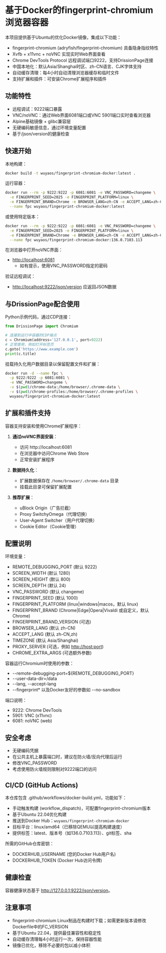 # 基于Docker的fingerprint-chromium浏览器容器

本项目提供基于Ubuntu的优化Docker镜像，集成以下功能：
- fingerprint-chromium (adryfish/fingerprint-chromium) 具备隐身指纹特性
- Xvfb + x11vnc + noVNC 实现实时Web界面查看
- Chrome DevTools Protocol 远程调试端口9222，支持DrissionPage连接
- 中国本地化：默认Asia/Shanghai时区、zh-CN语言、CJK字体支持
- 自动缓存清理：每4小时自动清理浏览器缓存和临时文件
- 支持扩展和插件：可安装Chrome扩展程序和插件

## 功能特性

- 远程调试：9222端口暴露
- VNC/noVNC：通过Web界面6081端口或VNC 5901端口实时查看浏览器
- Alpine基础镜像 + glibc兼容层
- 无硬编码敏感信息，通过环境变量配置
- 基于/json/version的健康检查

## 快速开始

本地构建：

```bash
docker build -t wuyaos/fingerprint-chromium-docker:latest .
```

运行容器：

```bash
docker run --rm -p 9222:9222 -p 6081:6081 -e VNC_PASSWORD=changeme \
  -e FINGERPRINT_SEED=2025 -e FINGERPRINT_PLATFORM=linux \
  -e FINGERPRINT_BRAND=Chrome -e BROWSER_LANG=zh-CN -e ACCEPT_LANG=zh-CN,zh \
  --name fpc wuyaos/fingerprint-chromium-docker:latest
```

或使用特定版本：

```bash
docker run --rm -p 9222:9222 -p 6081:6081 -e VNC_PASSWORD=changeme \
  -e FINGERPRINT_SEED=2025 -e FINGERPRINT_PLATFORM=linux \
  -e FINGERPRINT_BRAND=Chrome -e BROWSER_LANG=zh-CN -e ACCEPT_LANG=zh-CN,zh \
  --name fpc wuyaos/fingerprint-chromium-docker:136.0.7103.113
```

在浏览器中打开noVNC界面：
- <http://localhost:6081>
  - 如有提示，使用VNC_PASSWORD指定的密码

验证远程调试：
- <http://localhost:9222/json/version> 应返回JSON数据

## 与DrissionPage配合使用

Python示例代码，通过CDP连接：

```python
from DrissionPage import Chromium

# 连接到运行中容器的CDP端点
c = Chromium(address='127.0.0.1', port=9222)
# 正常使用，例如打开标签页
c.goto('https://www.example.com')
print(c.title)
```

挂载持久化用户数据目录以保留配置文件和扩展：

```bash
docker run -d --name fpc \
  -p 9222:9222 -p 6081:6081 \
  -e VNC_PASSWORD=changeme \
  -v $(pwd)/chrome-data:/home/browser/.chrome-data \
  -v $(pwd)/chrome-profiles:/home/browser/.chrome-profiles \
  wuyaos/fingerprint-chromium-docker:latest
```

## 扩展和插件支持

容器支持安装和使用Chrome扩展程序：

1. **通过noVNC界面安装**：
   - 访问 http://localhost:6081
   - 在浏览器中访问Chrome Web Store
   - 正常安装扩展程序

2. **数据持久化**：
   - 扩展数据保存在 `/home/browser/.chrome-data` 目录
   - 挂载此目录可保留扩展配置

3. **推荐扩展**：
   - uBlock Origin（广告拦截）
   - Proxy SwitchyOmega（代理切换）
   - User-Agent Switcher（用户代理切换）
   - Cookie Editor（Cookie管理）

## 配置说明

环境变量：
- REMOTE_DEBUGGING_PORT (默认 9222)
- SCREEN_WIDTH (默认 1280)
- SCREEN_HEIGHT (默认 800)
- SCREEN_DEPTH (默认 24)
- VNC_PASSWORD (默认 changeme)
- FINGERPRINT_SEED (默认 1000)
- FINGERPRINT_PLATFORM (linux|windows|macos，默认 linux)
- FINGERPRINT_BRAND (Chrome|Edge|Opera|Vivaldi 或自定义，默认 Chrome)
- FINGERPRINT_BRAND_VERSION (可选)
- BROWSER_LANG (默认 zh-CN)
- ACCEPT_LANG (默认 zh-CN,zh)
- TIMEZONE (默认 Asia/Shanghai)
- PROXY_SERVER (可选，例如 <http://host:port>)
- CHROME_EXTRA_ARGS (可选额外参数)

容器运行Chromium时使用的参数：

- --remote-debugging-port=${REMOTE_DEBUGGING_PORT}
- --user-data-dir=/data
- --lang, --accept-lang
- --fingerprint* 以及Docker友好的参数如 --no-sandbox

端口说明：

- 9222: Chrome DevTools
- 5901: VNC (x11vnc)
- 6081: noVNC (web)

## 安全考虑

- 无硬编码凭据
- 在公共主机上暴露端口时，建议在防火墙/反向代理后运行
- 修改VNC_PASSWORD
- 考虑使用防火墙规则限制对9222端口的访问

## CI/CD (GitHub Actions)

本仓库包含 .github/workflows/docker-build.yml，功能如下：

- 手动触发构建 (workflow_dispatch)，可配置fingerprint-chromium版本
- 基于Ubuntu 22.04优化构建
- 推送到Docker Hub：`wuyaos/fingerprint-chromium-docker`
- 目标平台：linux/amd64（已移除QEMU以提高构建速度）
- 提供标签：latest、版本号（如136.0.7103.113）、git标签、sha

所需的GitHub仓库密钥：

- DOCKERHUB_USERNAME (您的Docker Hub用户名)
- DOCKERHUB_TOKEN (Docker Hub访问令牌)

## 健康检查

容器健康状态基于 <http://127.0.0.1:9222/json/version>。

## 注意事项

- fingerprint-chromium Linux制品在构建时下载；如需更新版本请修改Dockerfile中的FC_VERSION
- 基于Ubuntu 22.04，提供最佳兼容性和稳定性
- 自动缓存清理每4小时运行一次，保持容器性能
- 镜像已优化，移除不必要的包以减小体积